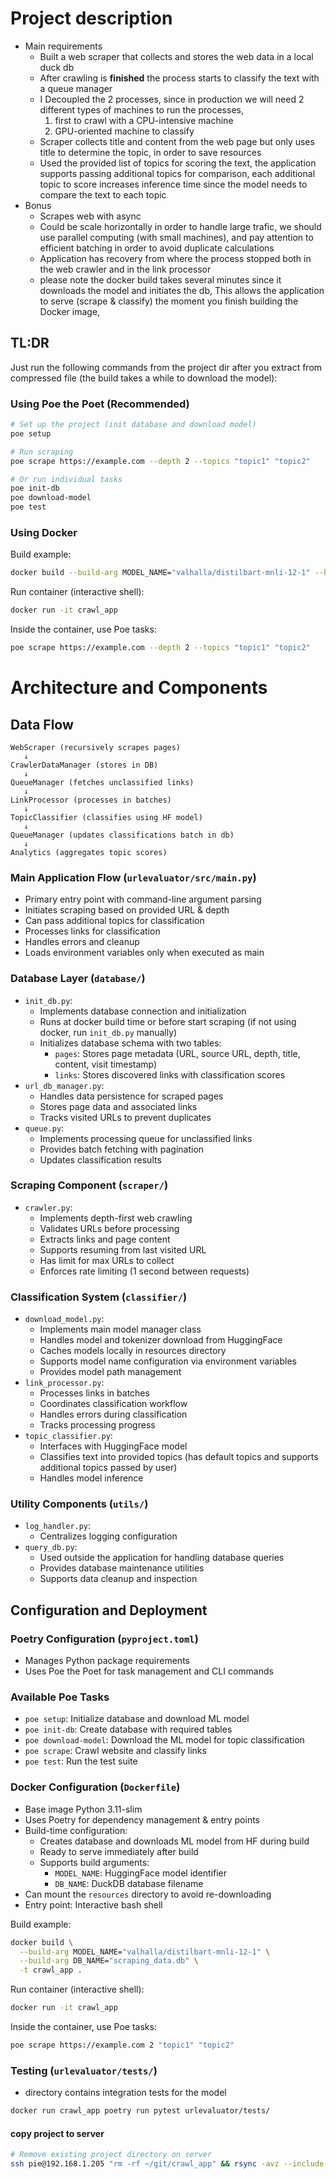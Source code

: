 # Project description

* Main requirements
  * Built a web scraper that collects and stores the web data in a local duck db
  * After crawling is **finished** the process starts to classify the text with a queue manager 
  * I Decoupled the 2 processes, since in production we will need 2 different types of machines to run the processes, 
    1. first to crawl with a CPU-intensive machine 
    2. GPU-oriented machine to classify
  * Scraper collects title and content from the web page but only uses title to determine the topic, in order to save resources
  * Used the provided list of topics for scoring the text, the application supports passing additional topics for comparison, each additional topic to score increases inference time since the model needs to compare the text to each topic
* Bonus
  * Scrapes web with async
  * Could be scale horizontally in order to handle large trafic, we should use parallel computing (with small machines), and pay attention to efficient batching in order to avoid duplicate calculations
  * Application has recovery from where the process stopped both in the web crawler and in the link processor
  * please note the docker build takes several minutes since it downloads the model and initiates the db, 
  This allows the application to serve (scrape & classify) the moment you finish building the Docker image,

## TL:DR
Just run the following commands from the project dir after you extract from compressed file (the build takes a while to download the model):

### Using Poe the Poet (Recommended)
```bash
# Set up the project (init database and download model)
poe setup

# Run scraping
poe scrape https://example.com --depth 2 --topics "topic1" "topic2"

# Or run individual tasks
poe init-db
poe download-model
poe test
```

### Using Docker
Build example:
```bash
docker build --build-arg MODEL_NAME="valhalla/distilbart-mnli-12-1" --build-arg DB_NAME="scraping_data.db" -t crawl_app .
```

Run container (interactive shell):
```bash
docker run -it crawl_app
```

Inside the container, use Poe tasks:
```bash
poe scrape https://example.com --depth 2 --topics "topic1" "topic2"
```

# Architecture and Components

## Data Flow

```
WebScraper (recursively scrapes pages)
   ↓
CrawlerDataManager (stores in DB)
   ↓
QueueManager (fetches unclassified links)
   ↓
LinkProcessor (processes in batches)
   ↓
TopicClassifier (classifies using HF model)
   ↓
QueueManager (updates classifications batch in db)
   ↓
Analytics (aggregates topic scores)
```

### Main Application Flow (`urlevaluator/src/main.py`)
   - Primary entry point with command-line argument parsing
   - Initiates scraping based on provided URL & depth
   - Can pass additional topics for classification
   - Processes links for classification
   - Handles errors and cleanup
   - Loads environment variables only when executed as main

### Database Layer (`database/`)
- `init_db.py`: 
  - Implements database connection and initialization
  - Runs at docker build time or before start scraping (if not using docker, run `init_db.py` manually)
  - Initializes database schema with two tables:
    - `pages`: Stores page metadata (URL, source URL, depth, title, content, visit timestamp)
    - `links`: Stores discovered links with classification scores
- `url_db_manager.py`:
  - Handles data persistence for scraped pages
  - Stores page data and associated links
  - Tracks visited URLs to prevent duplicates
- `queue.py`:
  - Implements processing queue for unclassified links
  - Provides batch fetching with pagination
  - Updates classification results

### Scraping Component (`scraper/`)
- `crawler.py`:
  - Implements depth-first web crawling
  - Validates URLs before processing
  - Extracts links and page content
  - Supports resuming from last visited URL
  - Has limit for max URLs to collect
  - Enforces rate limiting (1 second between requests)

### Classification System (`classifier/`)
- `download_model.py`:
  - Implements main model manager class
  - Handles model and tokenizer download from HuggingFace
  - Caches models locally in resources directory
  - Supports model name configuration via environment variables
  - Provides model path management
- `link_processor.py`:
  - Processes links in batches
  - Coordinates classification workflow
  - Handles errors during classification
  - Tracks processing progress
- `topic_classifier.py`:
  - Interfaces with HuggingFace model
  - Classifies text into provided topics (has default topics and supports additional topics passed by user)
  - Handles model inference
  
### Utility Components (`utils/`)
- `log_handler.py`:
  - Centralizes logging configuration
- `query_db.py`:
  - Used outside the application for handling database queries
  - Provides database maintenance utilities
  - Supports data cleanup and inspection



## Configuration and Deployment

### Poetry Configuration (`pyproject.toml`)
- Manages Python package requirements
- Uses Poe the Poet for task management and CLI commands

### Available Poe Tasks
- `poe setup`: Initialize database and download ML model
- `poe init-db`: Create database with required tables
- `poe download-model`: Download the ML model for topic classification
- `poe scrape`: Crawl website and classify links
- `poe test`: Run the test suite

### Docker Configuration (`Dockerfile`)
- Base image Python 3.11-slim
- Uses Poetry for dependency management & entry points  
- Build-time configuration:
  - Creates database and downloads ML model from HF during build
  - Ready to serve immediately after build
  - Supports build arguments:
    - `MODEL_NAME`: HuggingFace model identifier
    - `DB_NAME`: DuckDB database filename
- Can mount the `resources` directory to avoid re-downloading
- Entry point: Interactive bash shell

Build example:
```bash
docker build \
  --build-arg MODEL_NAME="valhalla/distilbart-mnli-12-1" \
  --build-arg DB_NAME="scraping_data.db" \
  -t crawl_app .
```

Run container (interactive shell):
```bash
docker run -it crawl_app
```

Inside the container, use Poe tasks:
```bash
poe scrape https://example.com 2 "topic1" "topic2"
```

### Testing (`urlevaluator/tests/`)

- directory contains integration tests for the model

```bash
docker run crawl_app poetry run pytest urlevaluator/tests/
```

#### copy project to server
```bash
# Remove existing project directory on server
ssh pie@192.168.1.205 "rm -rf ~/git/crawl_app" && rsync -avz --include '**/*.py' --include '**/*.toml' --include 'Dockerfile' --include '**/*.md' --exclude '*' . pie@192.168.1.205:~/git/crawl_app/
```




